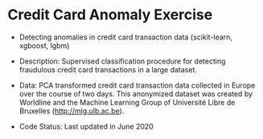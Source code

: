 # Credit Card Anomaly Exercise

- Detecting anomalies in credit card transaction data (scikit-learn, xgboost, lgbm)

- Description: Supervised classification procedure for detecting fraudulous credit card transactions in a large dataset.

- Data: PCA transformed credit card transaction data collected in Europe over the course of two days. This anonymized dataset was created by Worldline and the Machine Learning Group of Université Libre de Bruxelles (http://mlg.ulb.ac.be).

- Code Status: Last updated in June 2020
